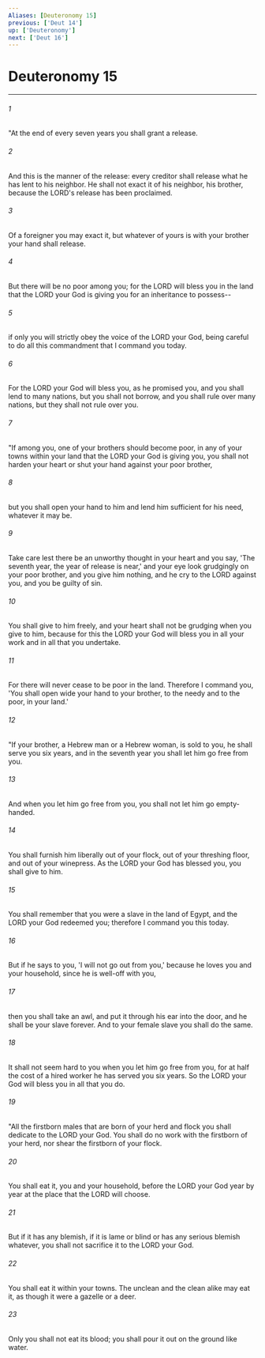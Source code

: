```yaml
---
Aliases: [Deuteronomy 15]
previous: ['Deut 14']
up: ['Deuteronomy']
next: ['Deut 16']
---
```

# Deuteronomy 15

***

 

###### 1 
"At the end of every seven years you shall grant a release. 
 

###### 2 
And this is the manner of the release: every creditor shall release what he has lent to his neighbor. He shall not exact it of his neighbor, his brother, because the LORD's release has been proclaimed. 
 

###### 3 
Of a foreigner you may exact it, but whatever of yours is with your brother your hand shall release. 
 

###### 4 
But there will be no poor among you; for the LORD will bless you in the land that the LORD your God is giving you for an inheritance to possess-- 
 

###### 5 
if only you will strictly obey the voice of the LORD your God, being careful to do all this commandment that I command you today. 
 

###### 6 
For the LORD your God will bless you, as he promised you, and you shall lend to many nations, but you shall not borrow, and you shall rule over many nations, but they shall not rule over you.
 
 

###### 7 
"If among you, one of your brothers should become poor, in any of your towns within your land that the LORD your God is giving you, you shall not harden your heart or shut your hand against your poor brother, 
 

###### 8 
but you shall open your hand to him and lend him sufficient for his need, whatever it may be. 
 

###### 9 
Take care lest there be an unworthy thought in your heart and you say, 'The seventh year, the year of release is near,' and your eye look grudgingly on your poor brother, and you give him nothing, and he cry to the LORD against you, and you be guilty of sin. 
 

###### 10 
You shall give to him freely, and your heart shall not be grudging when you give to him, because for this the LORD your God will bless you in all your work and in all that you undertake. 
 

###### 11 
For there will never cease to be poor in the land. Therefore I command you, 'You shall open wide your hand to your brother, to the needy and to the poor, in your land.'
 
 

###### 12 
"If your brother, a Hebrew man or a Hebrew woman, is sold to you, he shall serve you six years, and in the seventh year you shall let him go free from you. 
 

###### 13 
And when you let him go free from you, you shall not let him go empty-handed. 
 

###### 14 
You shall furnish him liberally out of your flock, out of your threshing floor, and out of your winepress. As the LORD your God has blessed you, you shall give to him. 
 

###### 15 
You shall remember that you were a slave in the land of Egypt, and the LORD your God redeemed you; therefore I command you this today. 
 

###### 16 
But if he says to you, 'I will not go out from you,' because he loves you and your household, since he is well-off with you, 
 

###### 17 
then you shall take an awl, and put it through his ear into the door, and he shall be your slave forever. And to your female slave you shall do the same. 
 

###### 18 
It shall not seem hard to you when you let him go free from you, for at half the cost of a hired worker he has served you six years. So the LORD your God will bless you in all that you do.
 
 

###### 19 
"All the firstborn males that are born of your herd and flock you shall dedicate to the LORD your God. You shall do no work with the firstborn of your herd, nor shear the firstborn of your flock. 
 

###### 20 
You shall eat it, you and your household, before the LORD your God year by year at the place that the LORD will choose. 
 

###### 21 
But if it has any blemish, if it is lame or blind or has any serious blemish whatever, you shall not sacrifice it to the LORD your God. 
 

###### 22 
You shall eat it within your towns. The unclean and the clean alike may eat it, as though it were a gazelle or a deer. 
 

###### 23 
Only you shall not eat its blood; you shall pour it out on the ground like water.
 
